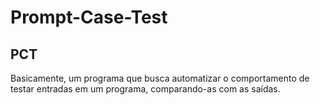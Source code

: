 # Prompt-Case-Test

<h2>PCT</h2>

Basicamente, um programa que busca automatizar o comportamento de testar entradas em um programa, comparando-as com as saídas.
